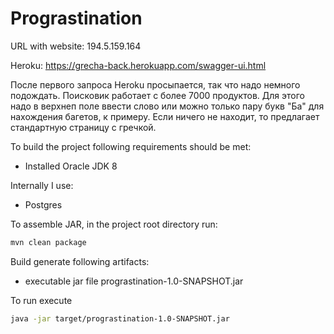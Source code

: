 # Prograstination

URL with website:
194.5.159.164

Heroku:
https://grecha-back.herokuapp.com/swagger-ui.html

После первого запроса Heroku просыпается, так что надо немного подождать.
Поисковик работает с более 7000 продуктов. 
Для этого надо в верхнеп поле ввести слово или можно только пару букв "Ба" для нахождения багетов, к примеру.
Если ничего не находит, то предлагает стандартную страницу с гречкой.


To build the project following requirements should be met:
* Installed Oracle JDK 8

Internally I use:
* Postgres

To assemble JAR, in the project root directory run:
```bash
mvn clean package
```

Build generate following artifacts:
- executable jar file prograstination-1.0-SNAPSHOT.jar


To run execute 
```bash
java -jar target/prograstination-1.0-SNAPSHOT.jar
```